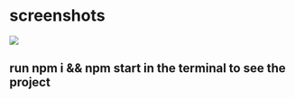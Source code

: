 # screenshots

![](screenshots/2022-01-27-13-34-30.png)

## run npm i && npm start in the terminal to see the project
